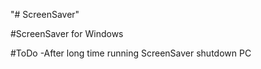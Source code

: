 "# ScreenSaver" 

#ScreenSaver for Windows

#ToDo
-After long time running ScreenSaver shutdown PC

